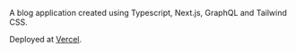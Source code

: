 A blog application created using Typescript, Next.js, GraphQL and Tailwind CSS.

Deployed at [Vercel](https://cms-blog-gilt.vercel.app).
